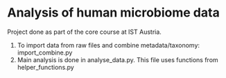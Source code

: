 # Analysis of human microbiome data

Project done as part of the core course at IST Austria.

1. To import data from raw files and combine metadata/taxonomy: import_combine.py
2. Main analysis is done in analyse_data.py. This file uses functions from
helper_functions.py
